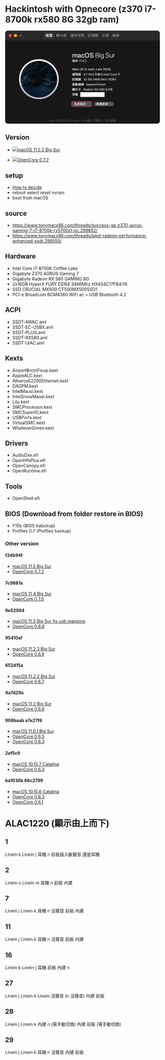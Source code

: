 # Hackintosh with Opnecore (z370 i7-8700k rx580 8G 32gb ram)

<p align="center">
  <img src="./system.png" alt="System specs">
</p>

## Version

- <a href="https://github.com/taeyeonssupdate/OpenCore-Z370-Gaming-7-i8-8700k-rx580-8G/tree/0ee84c4"><img src="https://is4-ssl.mzstatic.com/image/thumb/Purple124/v4/09/59/3d/09593d0e-188a-77eb-4c38-ca40bedd5cff/ProductPageIcon.png/460x0w.webp" height="32px"/></a>[macOS 11.5.2 Big Sur](https://github.com/taeyeonssupdate/OpenCore-Z370-Gaming-7-i8-8700k-rx580-8G/tree/0ee84c4)

- <a href="https://github.com/taeyeonssupdate/OpenCore-Z370-Gaming-7-i8-8700k-rx580-8G/tree/0ee84c4"><img src="https://raw.githubusercontent.com/acidanthera/OpenCorePkg/master/Docs/Logos/LogoApprox.svg" height="34px"/></a>[OpenCore 0.7.2](https://github.com/taeyeonssupdate/OpenCore-Z370-Gaming-7-i8-8700k-rx580-8G/tree/0ee84c4)

## setup

- [How to decide](https://dortania.github.io/OpenCore-Install-Guide/extras/smbios-support.html#how-to-decide)
- reboot select reset nvram
- boot from macOS

## source

- https://www.tonymacx86.com/threads/success-ga-z370-aorus-gaming-7-i7-8700k-rx5700xt-oc.299852/
- https://www.tonymacx86.com/threads/amd-radeon-performance-enhanced-ssdt.296555/

## Hardware

- Intel Core i7-8700K Coffee Lake
- Gigabyte Z370 AORUS Gaming 7
- Gigabyte Radeon RX 580 GAMING 8G
- 2x16GB HyperX FURY DDR4 3466Mhz HX434C17FB4/16
- SSD CRUCIAL MX500 CT500MX500SSD1
- PCI-e Broadcom BCM4360 WiFi ac + USB Bluetooth 4.2

## ACPI

- SSDT-AWAC.aml
- SSDT-EC-USBX.aml
- SSDT-PLUG.aml
- SSDT-RX580.aml
- SSDT-UIAC.aml

## Kexts

- AirportBrcmFixup.kext
- AppleALC.kext
- AtherosE2200Ethernet.kext
- DAGPM.kext
- IntelMausi.kext
- IntelSnowMausi.kext
- Lilu.kext
- SMCProcessor.kext
- SMCSuperIO.kext
- USBPorts.kext
- VirtualSMC.kext
- WhateverGreen.kext

## Drivers

- AudioDxe.efi
- OpenHfsPlus.efi
- OpenCanopy.efi
- OpenRuntime.efi

## Tools

- OpenShell.efi

## BIOS (Download from folder restore in BIOS)

- F15b (BIOS babckup)
- Profiles 0.7 (Profiles backup)

### Other version

#### f34b94f

- [macOS 11.5 Big Sur](https://github.com/taeyeonssupdate/OpenCore-Z370-Gaming-7-i8-8700k-rx580-8G/tree/f34b94f)
- [OpenCore 0.7.2](https://github.com/taeyeonssupdate/OpenCore-Z370-Gaming-7-i8-8700k-rx580-8G/tree/f34b94f)

#### 7c9881a

- [macOS 11.4 Big Sur](https://github.com/taeyeonssupdate/OpenCore-Z370-Gaming-7-i8-8700k-rx580-8G/tree/7c9881a)
- [OpenCore 0.7.0](https://github.com/taeyeonssupdate/OpenCore-Z370-Gaming-7-i8-8700k-rx580-8G/tree/7c9881a)

#### 9e52064

- [macOS 11.3 Big Sur fix usb mapping](https://github.com/taeyeonssupdate/OpenCore-Z370-Gaming-7-i8-8700k-rx580-8G/tree/9e52064)
- [OpenCore 0.6.8](https://github.com/taeyeonssupdate/OpenCore-Z370-Gaming-7-i8-8700k-rx580-8G/tree/9e52064)

#### 95410af

- [macOS 11.2.3 Big Sur](https://github.com/taeyeonssupdate/OpenCore-Z370-Gaming-7-i8-8700k-rx580-8G/tree/95410af)
- [OpenCore 0.6.8](https://github.com/taeyeonssupdate/OpenCore-Z370-Gaming-7-i8-8700k-rx580-8G/tree/95410af)

#### 652d15a

- [macOS 11.2.2 Big Sur](https://github.com/taeyeonssupdate/OpenCore-Z370-Gaming-7-i8-8700k-rx580-8G/tree/652d15a)
- [OpenCore 0.6.7](https://github.com/taeyeonssupdate/OpenCore-Z370-Gaming-7-i8-8700k-rx580-8G/tree/652d15a)

#### 4a7d29a

- [macOS 11.2 Big Sur](https://github.com/taeyeonssupdate/OpenCore-Z370-Gaming-7-i8-8700k-rx580-8G/tree/4a7d29a)
- [OpenCore 0.6.6](https://github.com/taeyeonssupdate/OpenCore-Z370-Gaming-7-i8-8700k-rx580-8G/tree/4a7d29a)

#### 908baab a7e27f6

- [macOS 11.0.1 Big Sur](https://github.com/taeyeonssupdate/OpenCore-Z370-Gaming-7-i8-8700k-rx580-8G/tree/908baab)
- [OpenCore 0.6.5](https://github.com/taeyeonssupdate/OpenCore-Z370-Gaming-7-i8-8700k-rx580-8G/tree/908baab)
- [OpenCore 0.6.3](https://github.com/taeyeonssupdate/OpenCore-Z370-Gaming-7-i8-8700k-rx580-8G/tree/a7e27f6)

#### 2af5c9

- [macOS 10.15.7 Catalina](https://github.com/taeyeonssupdate/OpenCore-Z370-Gaming-7-i8-8700k-rx580-8G/tree/2af5c9)
- [OpenCore 0.6.3](https://github.com/taeyeonssupdate/OpenCore-Z370-Gaming-7-i8-8700k-rx580-8G/tree/2af5c9d)

#### ba1036b 66c2799

- [macOS 10.15.6 Catalina](https://github.com/taeyeonssupdate/OpenCore-Z370-Gaming-7-i8-8700k-rx580-8G/tree/ba1036b)
- [OpenCore 0.6.2](https://github.com/taeyeonssupdate/OpenCore-Z370-Gaming-7-i8-8700k-rx580-8G/tree/ba1036b)
- [OpenCore 0.6.1](https://github.com/taeyeonssupdate/OpenCore-Z370-Gaming-7-i8-8700k-rx580-8G/tree/66c2799)

# ALAC1220 (顯示由上而下)

## 1

Linein k
Linein j
耳機 n 前板插入斷聲音 還是耳機

## 2

Linein o
Linein m
耳機 n
前板 內建

## 7

Linein j
Linein k
耳機 n 沒聲音
前板 內建

## 11

Linein j
Linein k
耳機 n 沒聲音
前板 內建

## 16

Linein k
Linein j
耳機 前板
內建 n

## 27

Linein j
Linein k
Linein 沒聲音
(n 沒聲音)
內建 前板

## 28

Linein j
Linein k
內建 n (需手動切換)
內建 前板 (需手動切換)

## 29

Linein j
Linein k
耳機 n 沒聲音
內建 前板
